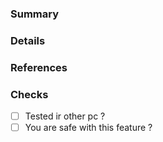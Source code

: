### Summary


### Details

### References

### Checks
- [ ] Tested ir other pc ?
- [ ] You are safe with this feature ?
